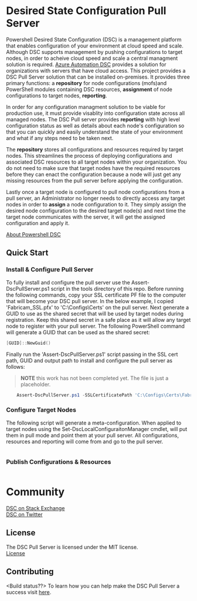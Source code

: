 # Desired State Configuration Pull Server

Powershell Desired State Configuration (DSC) is a management platform that enables configuration of your environment at cloud speed and scale. Although DSC supports management by pushing configurations to target nodes, in order to acheive cloud speed and scale a central managment solution is required. [Azure Automation DSC](https://azure.microsoft.com/en-us/documentation/articles/automation-dsc-overview/) provides a solution for organizations with servers that have cloud access. This project provides a DSC Pull Server solution that can be installed on-premises. It provides three primary functions: a **repository** for node configurations (mofs)and PowerShell modules containing DSC resources, **assignment** of node configurations to target nodes, **reporting**.

In order for any configuration managment solution to be viable for production use, it must provide visablity into configuration state across all managed nodes. The DSC Pull server provides **reporting** with high level configuration status as well as details about each node's configuration so that you can quickly and easily understand the state of your environment and what if any steps need to be taken next. 

The **repository** stores all configurations and resources required by target nodes. This streamlines the process of deploying configurations and associated DSC resources to all target nodes within your organization. You do not need to make sure that target nodes have the required resources before they can enact the configuration because a node will just get any missing resources from the pull server before applying the configuration. 

Lastly once a target node is configured to pull node configurations from a pull server, an Administrator no longer needs to directly access any target nodes in order to **assign** a node configuration to it. They simply assign the desired node configuration to the desired target node(s) and next time the target node communicates with the server, it will get the assigned configuration and apply it.

[About Powershell DSC](https://technet.microsoft.com/en-us/library/dn249912.aspx)

## Quick Start

### Install & Configure Pull Server
To fully install and configure the pull server use the Assert-DscPullServer.ps1 script in the tools directory of this repo. Before running the following commands, copy your SSL certificate PF file to the computer that will become your DSC pull server. In the below example, I copied 'Fabricam_SSL.pfx' to 'C:\Configs\Certs\' on the pull server. Next generate a GUID to use as the shared secret that will be used by target nodes during registration. Keep this shared secret in a safe place as it will allow any target node to register with your pull server. The following PowerShell command will generate a GUID that can be used as the shared secret:

```PowerShell
[GUID]::NewGuid()
```
Finally run the 'Assert-DscPullServer.ps1' script passing in the SSL cert path, GUID and output path to install and configure the pull server as follows:
>**NOTE** this work has not been completed yet.  The file is just a placeholder.
```PowerShell
    Assert-DscPullServer.ps1 -SSLCertificatePath 'C:\Configs\Certs\Fabricam_SSL.pfx' -SharedRegistrationKey '1de7d9f9-b26f-465a-9e5b-5c2fe60ff1b0' -OutputPath 'C:\Configs\Pull\'
```

### Configure Target Nodes
The following script will generate a meta-configuration. When applied to target nodes using the Set-DscLocalConfiguraitonManager cmdlet, will put them in pull mode and point them at your pull server. All configurations, resources and reporting will come from and go to the pull server.

```PowerShell

```

### Publish Configurations & Resources

```PowerShell

```

# Community
[DSC on Stack Exchange](http://stackoverflow.com/questions/tagged/dsc)    
[DSC on Twitter](https://twitter.com/hashtag/PSDSC?src=hash)

## License
The DSC Pull Server is licensed under the MIT license.    
[License](http://github.com/PowerShell/DSCPullServer/License)

## Contributing
<Build status??>
To learn how you can help make the DSC Pull Server a success visit [here](https://github.com/PowerShell/DSCPullServer/wiki).
